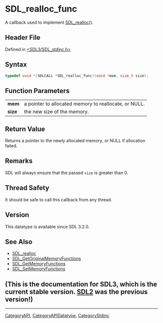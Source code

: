 # SDL_realloc_func

A callback used to implement [SDL_realloc](SDL_realloc)().

## Header File

Defined in [<SDL3/SDL_stdinc.h>](https://github.com/libsdl-org/SDL/blob/main/include/SDL3/SDL_stdinc.h)

## Syntax

```c
typedef void *(SDLCALL *SDL_realloc_func)(void *mem, size_t size);
```

## Function Parameters

|          |                                                       |
| -------- | ----------------------------------------------------- |
| **mem**  | a pointer to allocated memory to reallocate, or NULL. |
| **size** | the new size of the memory.                           |

## Return Value

Returns a pointer to the newly allocated memory, or NULL if allocation
failed.

## Remarks

SDL will always ensure that the passed `size` is greater than 0.

## Thread Safety

It should be safe to call this callback from any thread.

## Version

This datatype is available since SDL 3.2.0.

## See Also

- [SDL_realloc](SDL_realloc)
- [SDL_GetOriginalMemoryFunctions](SDL_GetOriginalMemoryFunctions)
- [SDL_GetMemoryFunctions](SDL_GetMemoryFunctions)
- [SDL_SetMemoryFunctions](SDL_SetMemoryFunctions)


## (This is the documentation for SDL3, which is the current stable version. [SDL2](https://wiki.libsdl.org/SDL2/) was the previous version!)



----
[CategoryAPI](CategoryAPI), [CategoryAPIDatatype](CategoryAPIDatatype), [CategoryStdinc](CategoryStdinc)

